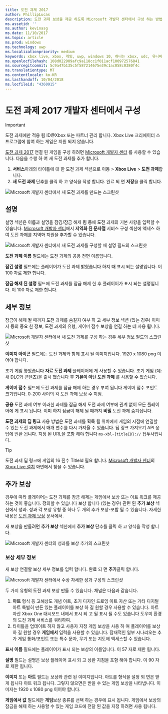 ```yaml
---
title: 도전 과제 2017
author: PhillipLucas
description: 도전 과제 보상을 제공 하도록 Microsoft 개발자 센터에서 구성 하는 방법을 설명 합니다.
ms.assetid: ''
ms.author: kevinasg
ms.date: 11/10/2017
ms.topic: article
ms.prod: windows
ms.technology: uwp
ms.localizationpriority: medium
keywords: xbox live, xbox, 게임, uwp, windows 10, 하나는 xbox, udc, 유니버설 개발자 센터
ms.openlocfilehash: 108d022909afc9a118cc1f011acf100972576841
ms.sourcegitcommit: 5c9a47b135c5f587214675e39c1ac058c0380f4c
ms.translationtype: MT
ms.contentlocale: ko-KR
ms.lasthandoff: 10/04/2018
ms.locfileid: "4360915"
---
```

# <a name="configure-achievements-2017-on-dev-center"></a>도전 과제 2017 개발자 센터에서 구성

> [!IMPORTANT]
> 도전 과제에만 적용 됨 ID@Xbox 또는 파트너 관리 합니다. Xbox Live 크리에이터 스 프로그램에 참여 하는 게임은 지원 되지 않습니다.

[도전 과제 2017](../../achievements-2017/simplified-achievements.md) 연결 된 게임을 구성 하려면 [Microsoft 개발자 센터](https://developer.microsoft.com/dashboard) 를 사용할 수 있습니다. 다음을 수행 하 여 새 도전 과제를 추가 합니다.

1. **서비스**아래의 타이틀에 대 한 도전 과제 섹션으로 이동 > **Xbox Live** > **도전 과제**합니다.
2. **새 도전 과제** 단추를 클릭 하 고 양식을 작성 합니다.  완료 되 면 **저장**을 클릭 합니다.

![Microsoft 개발자 센터에서 새 도전 과제를 만드는 스크린샷](../../images/dev-center/achievements-1.png)

## <a name="description"></a>설명
설명 섹션은 이름과 설명을 잠김/잠금 해제 됨 등에 도전 과제의 기본 사항을 입력할 수 있습니다. [Microsoft 개발자 센터](https://developer.microsoft.com/dashboard)에서 **지역화 된 문자열** 서비스 구성 섹션에 액세스 하 여 도전 과제를 지역화 지원을 추가할 수 있습니다.

![Microsoft 개발자 센터에서 새 도전 과제를 구성할 때 설명 필드의 스크린샷](../../images/dev-center/achievements-2.png)

**도전 과제 이름** 필드에는 도전 과제의 공용 전면 이름입니다.

**잠긴 설명** 필드에는 플레이어가 도전 과제 밝혔습니다 하지 때 표시 되는 설명입니다. 이 100 자로 제한 합니다.

**잠금 해제 된 설명** 필드에 도전 과제를 잠금 해제 한 후 플레이어가 표시 되는 설명입니다. 이 100 자로 제한 합니다.

## <a name="details"></a>세부 정보
잠금이 해제 될 때까지 도전 과제를 숨길지 여부 하 고 세부 정보 섹션 (있는 경우) 이미지 등의 중요 한 정보, 도전 과제의 유형, 게이머 점수 보상을 연결 하는 데 사용 됩니다.

![Microsoft 개발자 센터에서 새 도전 과제를 구성 하는 경우 세부 정보 필드의 스크린샷](../../images/dev-center/achievements-3.png)

**이미지 아이콘** 필드에는 도전 과제와 함께 표시 될 이미지입니다. 1920 x 1080 png 이어야 합니다.

초기 게임 놓았습니다 **자료 도전 과제** 플레이어에 게 사용할 수 있습니다. 초기 게임 (예: 새 DLC와 콘텐츠)을 출시 했습니다 후 **기본이 아닌 도전 과제** 를 사용할 수 있습니다.

**게이머 점수** 필드에 도전 과제를 잠금 해제 하는 경우 부여 됩니다 게이머 점수 포인트 크기입니다. 0-200 사이의 각 도전 과제 보상 수 지점.  

**공용** 도전 과제 여부 이러한 과제를 잠금 해제 도전 과제 여부에 관계 없이 모든 플레이어에 게 표시 됩니다. 이미 하지 잠금이 해제 될 때까지 **비밀** 도전 과제 숨겨집니다.

**도전 과제의 딥 링크** 사용 방법은 도전 과제를 획득 될 위치에서 게임의 지점에 연결할 수 있는 도전 과제에서 매개 변수를 다시 가져올 수 있습니다. 딥 링크 가져오기 API 응답에 반환 됩니다. 지정 된 URL을 포함 해야 합니다 `ms-xbl-{titleID}://` 접두사입니다.

> [!TIP]
> 도전 과제 딥 링크에 게임의 16 진수 TitleId 필요 합니다. [Microsoft 개발자 센터](https://developer.microsoft.com/dashboard)의 [Xbox Live 설치](xbox-live-setup.md) 화면에서 찾을 수 있습니다.

## <a name="additional-rewards"></a>추가 보상
경우에 따라 플레이어는 도전 과제를 잠금 해제는 게임에서 보상 또는 아트 워크를 제공 하는 것이 좋습니다. 정의할 수 있습니다 보상 합니다 (있는 경우) 관련 된 **추가 보상** 섹션에서 성과. 성과 각 보상 유형 중 하나 두 개의 추가 보상-포함 될 수 있습니다. 자세한 내용은 [도전 과제 보상](../../achievements-2017/achievement-rewards.md) 문서에서.

새 보상을 만들려면 **추가 보상** 섹션에서 **추가 보상** 단추를 클릭 하 고 양식을 작성 합니다.

![Microsoft 개발자 센터의 성과를 보상 추가의 스크린샷](../../images/dev-center/achievements-4.png)

### <a name="reward-details"></a>보상 세부 정보
새 보상 연결할 보상 세부 정보를 입력 합니다. 완료 되 면 **추가**클릭 합니다.

![Microsoft 개발자 센터에서 수상 자세한 성과 구성의 스크린샷](../../images/dev-center/achievements-5.png)

두 가지 유형의 도전 과제 보상 만들 수 있습니다. 채널은 다음과 같습니다.

1. **아트** 형식 등 고해상도 개념 아트, 초기 디자인 드로잉 아트 자산 또는 기타 디지털 아트 특별히 만든 있는 플레이어를 보상 하 길 원할 경우 사용할 수 있습니다. 아트 자산 Xbox One 대시보드 내에서 표시 되 고 될 표시 될 수도 있습니다 도우미 환경의 도전 과제 서비스를 쿼리하여.
2. 타이틀을 업데이트 하지 않고 사용자 지정 게임 보상을 사용 하 여 플레이어를 보상 하 길 원할 경우 **게임에서** 입력을 사용할 수 있습니다. 잠재적인 일부 시나리오는 추가 게임 통화/포인트 또는 특수 문자, 무기 또는 지도에 액세스할 수 있습니다.

**표시 이름** 필드에는 플레이어가 표시 되는 보상의 이름입니다. 이 57 자로 제한 됩니다.

**설명** 필드는 설명은 보상 플레이어 표시 되 고 상환 지침을 포함 해야 합니다. 이 90 자로 제한 됩니다.

**이미지** 또는 **아트** 필드는 보상와 관련 된 이미지입니다. 아트를 형식을 설정 되 면은 받게 됩니다 아트 워크 됩니다. 그렇지 않으면은 받을 수 있는 게임 보상을 나타냅니다. 이미지는 1920 x 1080 png 이어야 합니다.

**게임에서 값** 필드에만 **게임**보상 종류를 선택 하는 경우에 표시 됩니다. 게임에서 보상의 잠금을 해제 하는 사용할 수 있는 게임 코드에 전달 된 값을 지정 하려면 사용 됩니다.
